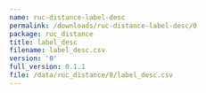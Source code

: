 ```yaml
---
name: ruc-distance-label-desc
permalink: /downloads/ruc-distance-label-desc/0
package: ruc_distance
title: label_desc
filename: label_desc.csv
version: '0'
full_version: 0.1.1
file: /data/ruc_distance/0/label_desc.csv
---
```

